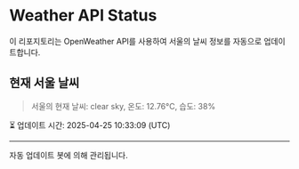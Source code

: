
# Weather API Status

이 리포지토리는 OpenWeather API를 사용하여 서울의 날씨 정보를 자동으로 업데이트합니다.

## 현재 서울 날씨
> 서울의 현재 날씨: clear sky, 온도: 12.76°C, 습도: 38%

⏳ 업데이트 시간: 2025-04-25 10:33:09 (UTC)

---
자동 업데이트 봇에 의해 관리됩니다.

